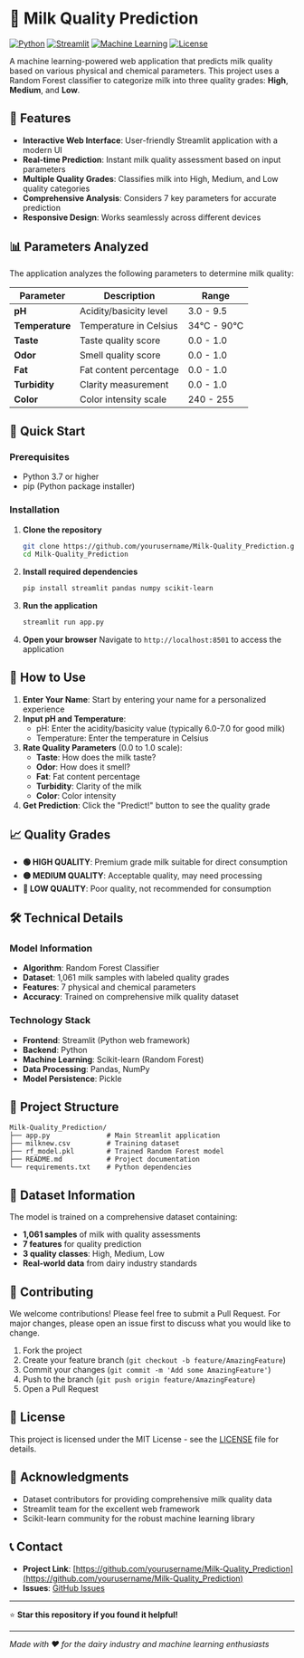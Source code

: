 # 🥛 Milk Quality Prediction

[![Python](https://img.shields.io/badge/Python-3.7+-blue.svg)](https://www.python.org/downloads/)
[![Streamlit](https://img.shields.io/badge/Streamlit-1.0+-red.svg)](https://streamlit.io/)
[![Machine Learning](https://img.shields.io/badge/Machine%20Learning-Random%20Forest-green.svg)](https://scikit-learn.org/)
[![License](https://img.shields.io/badge/License-MIT-yellow.svg)](LICENSE)

A machine learning-powered web application that predicts milk quality based on various physical and chemical parameters. This project uses a Random Forest classifier to categorize milk into three quality grades: **High**, **Medium**, and **Low**.

## 🌟 Features

- **Interactive Web Interface**: User-friendly Streamlit application with a modern UI
- **Real-time Prediction**: Instant milk quality assessment based on input parameters
- **Multiple Quality Grades**: Classifies milk into High, Medium, and Low quality categories
- **Comprehensive Analysis**: Considers 7 key parameters for accurate prediction
- **Responsive Design**: Works seamlessly across different devices

## 📊 Parameters Analyzed

The application analyzes the following parameters to determine milk quality:

| Parameter       | Description            | Range       |
| --------------- | ---------------------- | ----------- |
| **pH**          | Acidity/basicity level | 3.0 - 9.5   |
| **Temperature** | Temperature in Celsius | 34°C - 90°C |
| **Taste**       | Taste quality score    | 0.0 - 1.0   |
| **Odor**        | Smell quality score    | 0.0 - 1.0   |
| **Fat**         | Fat content percentage | 0.0 - 1.0   |
| **Turbidity**   | Clarity measurement    | 0.0 - 1.0   |
| **Color**       | Color intensity scale  | 240 - 255   |

## 🚀 Quick Start

### Prerequisites

- Python 3.7 or higher
- pip (Python package installer)

### Installation

1. **Clone the repository**

   ```bash
   git clone https://github.com/yourusername/Milk-Quality_Prediction.git
   cd Milk-Quality_Prediction
   ```

2. **Install required dependencies**

   ```bash
   pip install streamlit pandas numpy scikit-learn
   ```

3. **Run the application**

   ```bash
   streamlit run app.py
   ```

4. **Open your browser**
   Navigate to `http://localhost:8501` to access the application

## 🎯 How to Use

1. **Enter Your Name**: Start by entering your name for a personalized experience
2. **Input pH and Temperature**:
   - pH: Enter the acidity/basicity value (typically 6.0-7.0 for good milk)
   - Temperature: Enter the temperature in Celsius
3. **Rate Quality Parameters** (0.0 to 1.0 scale):
   - **Taste**: How does the milk taste?
   - **Odor**: How does it smell?
   - **Fat**: Fat content percentage
   - **Turbidity**: Clarity of the milk
   - **Color**: Color intensity
4. **Get Prediction**: Click the "Predict!" button to see the quality grade

## 📈 Quality Grades

- **🟢 HIGH QUALITY**: Premium grade milk suitable for direct consumption
- **🟡 MEDIUM QUALITY**: Acceptable quality, may need processing
- **🔴 LOW QUALITY**: Poor quality, not recommended for consumption

## 🛠️ Technical Details

### Model Information

- **Algorithm**: Random Forest Classifier
- **Dataset**: 1,061 milk samples with labeled quality grades
- **Features**: 7 physical and chemical parameters
- **Accuracy**: Trained on comprehensive milk quality dataset

### Technology Stack

- **Frontend**: Streamlit (Python web framework)
- **Backend**: Python
- **Machine Learning**: Scikit-learn (Random Forest)
- **Data Processing**: Pandas, NumPy
- **Model Persistence**: Pickle

## 📁 Project Structure

```
Milk-Quality_Prediction/
├── app.py              # Main Streamlit application
├── milknew.csv         # Training dataset
├── rf_model.pkl        # Trained Random Forest model
├── README.md           # Project documentation
└── requirements.txt    # Python dependencies
```

## 🔬 Dataset Information

The model is trained on a comprehensive dataset containing:

- **1,061 samples** of milk with quality assessments
- **7 features** for quality prediction
- **3 quality classes**: High, Medium, Low
- **Real-world data** from dairy industry standards

## 🤝 Contributing

We welcome contributions! Please feel free to submit a Pull Request. For major changes, please open an issue first to discuss what you would like to change.

1. Fork the project
2. Create your feature branch (`git checkout -b feature/AmazingFeature`)
3. Commit your changes (`git commit -m 'Add some AmazingFeature'`)
4. Push to the branch (`git push origin feature/AmazingFeature`)
5. Open a Pull Request

## 📝 License

This project is licensed under the MIT License - see the [LICENSE](LICENSE) file for details.

## 🙏 Acknowledgments

- Dataset contributors for providing comprehensive milk quality data
- Streamlit team for the excellent web framework
- Scikit-learn community for the robust machine learning library

## 📞 Contact

- **Project Link**: [https://github.com/yourusername/Milk-Quality_Prediction](https://github.com/yourusername/Milk-Quality_Prediction)
- **Issues**: [GitHub Issues](https://github.com/yourusername/Milk-Quality_Prediction/issues)

---

⭐ **Star this repository if you found it helpful!**

---

_Made with ❤️ for the dairy industry and machine learning enthusiasts_
